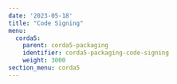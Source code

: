 ```yaml
---
date: '2023-05-18'
title: "Code Signing"
menu:
  corda5:
    parent: corda5-packaging
    identifier: corda5-packaging-code-signing
    weight: 3000
section_menu: corda5
---
```

